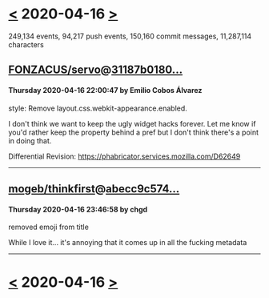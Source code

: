 # [<](2020-04-15.md) 2020-04-16 [>](2020-04-17.md)

249,134 events, 94,217 push events, 150,160 commit messages, 11,287,114 characters


## [FONZACUS/servo](https://github.com/FONZACUS/servo)@[31187b0180...](https://github.com/FONZACUS/servo/commit/31187b0180b3816a000c567f1ce3a12c4c9be222)
#### Thursday 2020-04-16 22:00:47 by Emilio Cobos Álvarez

style: Remove layout.css.webkit-appearance.enabled.

I don't think we want to keep the ugly widget hacks forever. Let me know if
you'd rather keep the property behind a pref but I don't think there's a point
in doing that.

Differential Revision: https://phabricator.services.mozilla.com/D62649

---
## [mogeb/thinkfirst](https://github.com/mogeb/thinkfirst)@[abecc9c574...](https://github.com/mogeb/thinkfirst/commit/abecc9c574ebcc8bb5a5f8141773bac55ee51ad7)
#### Thursday 2020-04-16 23:46:58 by chgd

removed emoji from title

While I love it... it's annoying that it comes up in all the fucking metadata

---

# [<](2020-04-15.md) 2020-04-16 [>](2020-04-17.md)

